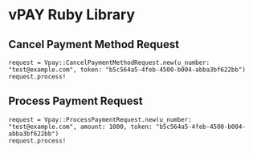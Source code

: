 # vPAY Ruby Library

## Cancel Payment Method Request ##

```
request = Vpay::CancelPaymentMethodRequest.new(u_number: "test@example.com", token: "b5c564a5-4feb-4500-b004-abba3bf622bb")
request.process!
```

## Process Payment Request ##

```
request = Vpay::ProcessPaymentRequest.new(u_number: "test@example.com", amount: 1000, token: "b5c564a5-4feb-4500-b004-abba3bf622bb")
request.process!
```
